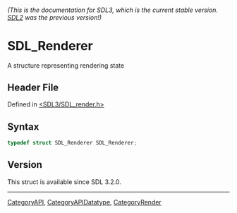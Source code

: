 ###### (This is the documentation for SDL3, which is the current stable version. [SDL2](https://wiki.libsdl.org/SDL2/) was the previous version!)
# SDL_Renderer

A structure representing rendering state

## Header File

Defined in [<SDL3/SDL_render.h>](https://github.com/libsdl-org/SDL/blob/main/include/SDL3/SDL_render.h)

## Syntax

```c
typedef struct SDL_Renderer SDL_Renderer;
```

## Version

This struct is available since SDL 3.2.0.

----
[CategoryAPI](CategoryAPI), [CategoryAPIDatatype](CategoryAPIDatatype), [CategoryRender](CategoryRender)

